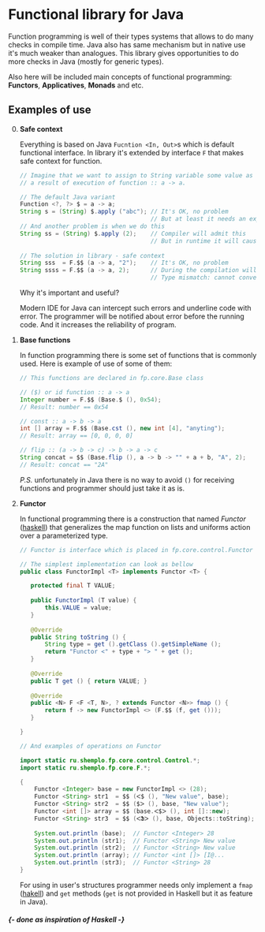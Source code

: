 # Functional library for Java

Function programming is well of their types systems that allows 
to do many checks in compile time. Java also has same mechanism 
but in native use it's much weaker than analogues. This library
gives opportunities to do more checks in Java (mostly for generic types).

Also here will be included main concepts of functional programming:
**Functors**, **Applicatives**, **Monads** and etc.

## Examples of use

0. **Safe context**

   Everything is based on Java `Fucntion <In, Out>`s 
   which is default functional interface. In library it's
   extended by interface `F` that makes safe context for function.
   
   ```java
   // Imagine that we want to assign to String variable some value as
   // a result of execution of function :: a -> a.
   
   // The default Java variant
   Function <?, ?> $ = a -> a;
   String s = (String) $.apply ("abc"); // It's OK, no problem
                                        // But at least it needs an explicit cast Object to String
   // And another problem is when we do this
   String ss = (String) $.apply (2);    // Compiler will admit this
                                        // But in runtime it will cause ClassCastException
                                        
   // The solution in library - safe context
   String sss  = F.$$ (a -> a, "2");    // It's OK, no problem
   String ssss = F.$$ (a -> a, 2);      // During the compilation will be risen error:
                                        // Type mismatch: cannot convert from Object to String
   ```
   
   Why it's important and useful?
   
   Modern IDE for Java can intercept such errors and underline code with error.
   The programmer will be notified about error before the running code. 
   And it increases the reliability of program.
   
0. **Base functions**

   In function programming there is some set of functions that is commonly used.
   Here is example of use of some of them:
   
   ```java
   // This functions are declared in fp.core.Base class
   
   // ($) or id function :: a -> a
   Integer number = F.$$ (Base.$ (), 0x54); 
   // Result: number == 0x54
   
   // const :: a -> b -> a
   int [] array = F.$$ (Base.cst (), new int [4], "anyting"); 
   // Result: array == [0, 0, 0, 0]
   
   // flip :: (a -> b -> c) -> b -> a -> c
   String concat = $$ (Base.flip (), a -> b -> "" + a + b, "A", 2); 
   // Result: concat == "2A"
   ```
   
   _P.S._ unfortunately in Java there is no way to avoid `()` for receiving functions
   and programmer should just take it as is.

0. **Functor**

   In functional programming there is a construction that named _Functor_ 
   ([haskell](http://hackage.haskell.org/package/base-4.11.1.0/docs/Data-Functor.html#t:Functor))
   that generalizes the map function on lists and uniforms action over a parameterized type.
   
   ```java
   // Functor is interface which is placed in fp.core.control.Functor
   
   // The simplest implementation can look as bellow
   public class FunctorImpl <T> implements Functor <T> {

      protected final T VALUE;
      
      public FunctorImpl (T value) {
          this.VALUE = value;
      }
      
      @Override
      public String toString () {
          String type = get ().getClass ().getSimpleName ();
          return "Functor <" + type + "> " + get ();
      }
      
      @Override
      public T get () { return VALUE; }
      
      @Override
      public <N> F <F <T, N>, ? extends Functor <N>> fmap () {
          return f -> new FunctorImpl <> (F.$$ (f, get ()));
      }
   
   }
   
   // And examples of operations on Functor
   
   import static ru.shemplo.fp.core.control.Control.*;
   import static ru.shemplo.fp.core.F.*;
   
   {
       Functor <Integer> base = new FunctorImpl <> (28);               // New instance of Functor
       Functor <String> str1  = $$ (ᐸ$ (), "New value", base);        // Replace value in Functor (1 option)
       Functor <String> str2  = $$ ($ᐳ (), base, "New value");        // Replace value in Functor (2 option)
       Functor <int []> array = $$ (base.ᐸ$ᐳ (), int []::new);        // Applying function on value in Functor
       Functor <String> str3  = $$ (ᐸՖᐳ (), base, Objects::toString); // Applying function in given Functor
       
       System.out.println (base);  // Functor <Integer> 28
       System.out.println (str1);  // Functor <String> New value
       System.out.println (str2);  // Functor <String> New value
       System.out.println (array); // Functor <int []> [I@...
       System.out.println (str3);  // Functor <String> 28
   }
   ```
   
   For using in user's structures programmer needs only implement a `fmap`
   ([hakell](http://hackage.haskell.org/package/base-4.11.1.0/docs/Data-Functor.html#v:fmap))
   and `get` methods (`get` is not provided in Haskell but it as feature in Java).

#### _{- done as inspiration of Haskell -}_
